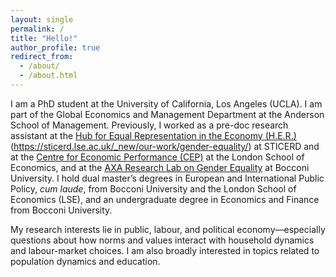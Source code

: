 ```yaml
---
layout: single
permalink: /
title: "Hello!"
author_profile: true
redirect_from:
  - /about/
  - /about.html
---
```

I am a PhD student at the University of California, Los Angeles (UCLA). I am part of the Global Economics and Management Department at the Anderson School of Management. Previously, I worked as a pre-doc research assistant at the [Hub for Equal Representation in the Economy (H.E.R.)](https://sticerd.lse.ac.uk/HER)(https://sticerd.lse.ac.uk/_new/our-work/gender-equality/) at STICERD and at the [Centre for Economic Performance (CEP)](https://cep.lse.ac.uk) at the London School of Economics, and at the [AXA Research Lab on Gender Equality](https://genderlab.unibocconi.eu/) at Bocconi University. I hold dual master’s degrees in European and International Public Policy, *cum laude*, from Bocconi University and the London School of Economics (LSE), and an undergraduate degree in Economics and Finance from Bocconi University.  

My research interests lie in public, labour, and political economy—especially questions about how norms and values interact with household dynamics and labour-market choices. I am also broadly interested in topics related to population dynamics and education.


